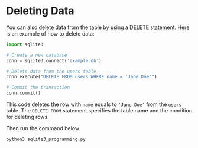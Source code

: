 # Deleting Data

You can also delete data from the table by using a DELETE statement. Here is an example of how to delete data:

```python
import sqlite3

# Create a new database
conn = sqlite3.connect('example.db')

# Delete data from the users table
conn.execute("DELETE FROM users WHERE name = 'Jane Doe'")

# Commit the transaction
conn.commit()
```

This code deletes the row with `name` equals to `'Jane Doe'` from the `users` table. The `DELETE FROM` statement specifies the table name and the condition for deleting rows.

Then run the command below:

```bash
python3 sqlite3_programming.py
```
